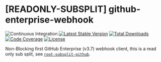 # [READONLY-SUBSPLIT] github-enterprise-webhook


![Continuous Integration](https://github.com/php-api-clients/github-enterprise-webhook/workflows/Continuous%20Integration/badge.svg)
[![Latest Stable Version](https://poser.pugx.org/api-clients/github-enterprise-webhook/v/stable.png)](https://packagist.org/packages/api-clients/github-enterprise-webhook)
[![Total Downloads](https://poser.pugx.org/api-clients/github-enterprise-webhook/downloads.png)](https://packagist.org/packages/api-clients/github-enterprise-webhook)
[![Code Coverage](https://scrutinizer-ci.com/g/php-api-clients/github-enterprise-webhook/badges/coverage.png?b==)](https://scrutinizer-ci.com/g/php-api-clients/github-enterprise-webhook/?branch=)
[![License](https://poser.pugx.org/api-clients/github-enterprise-webhook/license.png)](https://packagist.org/packages/api-clients/github-enterprise-webhook)

Non-Blocking first GitHub Enterprise (v3.7) webhook client, this is a read only sub split, see [`root-subsplit-github`](https://github.com/php-api-clients/root-subsplit-github).
